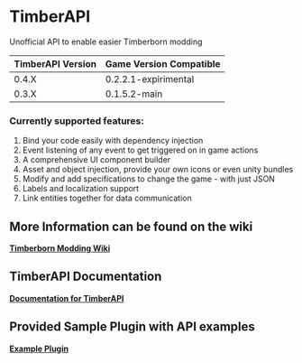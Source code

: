 # TimberAPI
Unofficial API to enable easier Timberborn modding

|TimberAPI Version |Game Version Compatible|
|---|---|
|0.4.X   |0.2.2.1-expirimental|
|0.3.X   |0.1.5.2-main|

### **Currently supported features:**
1. Bind your code easily with dependency injection
2. Event listening of any event to get triggered on in game actions
3. A comprehensive UI component builder
4. Asset and object injection, provide your own icons or even unity bundles
5. Modify and add specifications to change the game - with just JSON
6. Labels and localization support
7. Link entities together for data communication 

## More Information can be found on the wiki
**[Timberborn Modding Wiki](https://github.com/Timberborn-Modding-Central/TimberAPI/wiki)**

## TimberAPI Documentation
**[Documentation for TimberAPI](https://github.com/Timberborn-Modding-Central/TimberAPI/wiki/TimberAPI-Feature-Guide)**

## Provided Sample Plugin with API examples
**[Example Plugin](https://github.com/Timberborn-Modding-Central/TimberAPI/blob/main/TimberAPIExample/TimberApiExamplePlugin.cs)**
